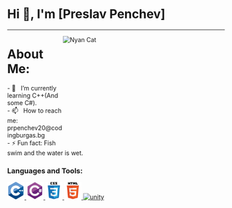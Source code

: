 <h1 align="left">Hi 👋, I'm [Preslav Penchev]</h1>
<hr>
<img align="right" height="250" width="375" alt="Nyan Cat" src="https://cdnv.vipestudio.com/uploads/2020/06/unnamed-file.wp.gif" />

<h1 align="left">About Me:</h1>
- 🚀 &nbsp; I’m currently learning C++(And some C#). <br>
- 📫 &nbsp; How to reach me: prpenchev20@codingburgas.bg <br>
- ⚡ Fun fact: Fish swim and the water is wet. <br>


<h3 align="left">Languages and Tools:</h3>
<p align="left"> <a href="https://www.w3schools.com/cpp/" target="_blank"> <img src="https://raw.githubusercontent.com/devicons/devicon/master/icons/cplusplus/cplusplus-original.svg" alt="cplusplus" width="40" height="40"/> </a> <a href="https://www.w3schools.com/cs/" target="_blank"> <img src="https://raw.githubusercontent.com/devicons/devicon/master/icons/csharp/csharp-original.svg" alt="csharp" width="40" height="40"/> </a> <a href="https://www.w3schools.com/css/" target="_blank"> <img src="https://raw.githubusercontent.com/devicons/devicon/master/icons/css3/css3-original-wordmark.svg" alt="css3" width="40" height="40"/> </a> <a href="https://www.w3.org/html/" target="_blank"> <img src="https://raw.githubusercontent.com/devicons/devicon/master/icons/html5/html5-original-wordmark.svg" alt="html5" width="40" height="40"/> </a> <a href="https://unity.com/" target="_blank"> <img src="https://www.vectorlogo.zone/logos/unity3d/unity3d-icon.svg" alt="unity" width="40" height="40"/> </a> </p>
